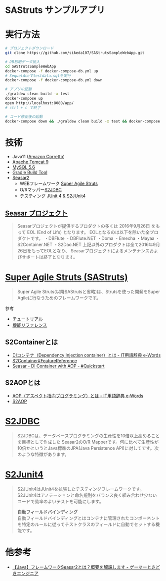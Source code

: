 # SAStruts サンプルアプリ

# 実行方法

```bash
# プロジェクトダウンロード
git clone https://github.com/sikeda107/SAStrutsSampleWebApp.git

# DB初期データ投入
cd SAStrutsSampleWebApp
docker-compose -f docker-compose-db.yml up
# SequelAceでtestdata.sqlを実行
docker-compose -f docker-compose-db.yml down

# アプリの起動
./graldew clean build -x test
docker-compose up
open http://localhost:8080/app/
# ctrl + c で終了

# コード修正後の起動
docker-compose down && ./graldew clean build -x test && docker-compose up
```

# 技術

- Java11 ([Amazon Corretto](https://aws.amazon.com/jp/corretto/))
- [Apache Tomcat 9](https://tomcat.apache.org/download-90.cgi)
- [MySQL 5.6](https://dev.mysql.com/doc/refman/5.6/ja/)
- [Gradle Build Tool](https://gradle.org/)
- [Seasar2](http://s2container.seasar.org/2.4/ja/)
    - WEBフレームワーク [Super Agile Struts](http://sastruts.seasar.org/)
    - O/Rマッパー[S2JDBC](http://s2container.seasar.org/2.4/ja/s2jdbc.html)
    - テスティング [JUnit 4](https://junit.org/junit4/) & [S2JUnit4](http://s2container.seasar.org/2.4/ja/S2JUnit4.html)

## [Seasar プロジェクト](https://www.seasar.org/)

> Seasarプロジェクトが提供するプロダクトの多くは 2016年9月26日 をもって EOL (End of Life) となります。
> EOLとなるのは以下を除いた全プロダクトです。
> ・DBFlute
> ・DBFlute.NET
> ・Doma
> ・Emecha
> ・Mayaa
> ・S2Container.NET
> ・S2Dao.NET
> 上記以外のプロダクトは全て2016年9月26日をもってEOLとなり、 Seasarプロジェクトによるメンテナンスおよびサポートは終了となります。

# [Super Agile Struts (SAStruts)](http://sastruts.seasar.org/)

> Super Agile Struts(以降SAStrutsと省略)は、Strutsを使った開発をSuper Agileに行なうためのフレームワークです。

参考

- [チュートリアル](http://sastruts.seasar.org/tutorial.html)
- [機能リファレンス](http://sastruts.seasar.org/featureReference.html)

## S2Containerとは

- [DIコンテナ（Dependency Injection container）とは - IT用語辞典 e-Words](https://e-words.jp/w/DI%E3%82%B3%E3%83%B3%E3%83%86%E3%83%8A.html)
- [S2Container#FeatureReference](http://s2container.seasar.org/2.4/ja/DIContainer.html#FeatureReference)
- [Seasar - DI Container with AOP - #Quickstart](http://s2container.seasar.org/2.3/ja/DIContainer.html#Quickstart)

## S2AOPとは

- [AOP（アスペクト指向プログラミング）とは - IT用語辞典 e-Words](https://e-words.jp/w/AOP.html)
- [S2AOP](http://s2container.seasar.org/2.4/ja/aop.html)

# [S2JDBC](http://s2container.seasar.org/2.4/ja/s2jdbc.html)

> S2JDBCは、データベースプログラミングの生産性を10倍以上高めることを目標として作成した Seasar2のO/R Mapperです。何に比べて生産性が10倍かというとJava標準のJPA(Java Persistence API)に対してです。次のような特徴があります。

# [S2Junit4](http://s2container.seasar.org/2.4/ja/S2JUnit4.html)

> S2JUnit4はJUnit4を拡張したテスティングフレームワークです。 S2JUnit4はアノテーションと命名規則をバランス良く組み合わせ少ないコードで効率のよいテストを可能にします。
>
> **自動フィールドバインディング**   
> 自動フィールドバインディングとはコンテナに管理されたコンポーネントを特定のルールに従ってテストクラスのフィールドに自動でセットする機能です。

# 他参考

- [【Java】フレームワークSeasar2とは？概要を解説します - ゲーマーときどきエンジニア](https://www.tairax.com/entry/study/Java/Seasar2/brief)
